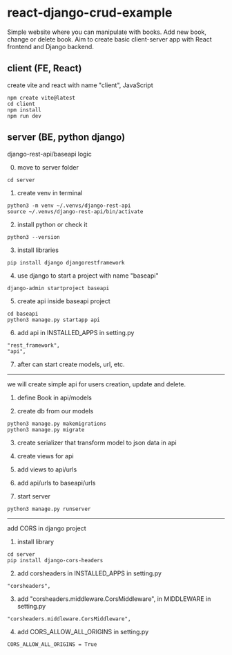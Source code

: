 # react-django-crud-example

Simple website where you can manipulate with books. Add new book, change or delete book.
Aim to create basic client-server app with React frontend and Django backend.

## client (FE, React)
create vite and react with name "client", JavaScript
```
npm create vite@latest
cd client
npm install
npm run dev
```

## server (BE, python django)
django-rest-api/baseapi logic

0. move to server folder
```
cd server
```

1. create venv in terminal
```
python3 -m venv ~/.venvs/django-rest-api
source ~/.venvs/django-rest-api/bin/activate
```

2. install python or check it
```
python3 --version
```

3. install libraries
```
pip install django djangorestframework
```

4. use django to start a project with name "baseapi"
```
django-admin startproject baseapi
```

5. create api inside baseapi project
```
cd baseapi
python3 manage.py startapp api
```

6. add api in INSTALLED_APPS in setting.py
```
"rest_framework",
"api",
```

7. after can start create models, url, etc.

------

we will create simple api for users creation, update and delete.

1. define Book in api/models

2. create db from our models
```
python3 manage.py makemigrations
python3 manage.py migrate
```

3. create serializer that transform model to json data in api

4. create views for api

5. add views to api/urls

6. add api/urls to baseapi/urls

7. start server
```
python3 manage.py runserver
```

------

add CORS in django project

1. install library
```
cd server
pip install django-cors-headers
```

2. add corsheaders in INSTALLED_APPS in setting.py
```
"corsheaders",
```

3. add "corsheaders.middleware.CorsMiddleware", in MIDDLEWARE in setting.py
```
"corsheaders.middleware.CorsMiddleware",
```

4. add CORS_ALLOW_ALL_ORIGINS in setting.py
```
CORS_ALLOW_ALL_ORIGINS = True
```
